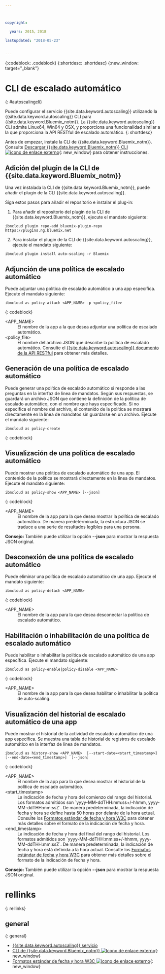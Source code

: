```yaml
---



copyright:

  years: 2015，2018

lastupdated: "2018-05-23"


---
```


{:codeblock: .codeblock}
{:shortdesc: .shortdesc}
{:new_window: target="_blank"}

# CLI de escalado automático
{: #autoscalingcli}


Puede configurar el servicio {{site.data.keyword.autoscaling}} utilizando la {{site.data.keyword.autoscaling}} CLI para {{site.data.keyword.Bluemix_notm}}. La {{site.data.keyword.autoscaling}} CLI admite Linux64, Win64 y OSX, y proporciona una funcionalidad similar a la que proporciona la API RESTful de escalado automático.
{: shortdesc}

Antes de empezar, instale la CLI de {{site.data.keyword.Bluemix_notm}}. Consulte [Descargar {{site.data.keyword.Bluemix_notm}} CLI ![icono de enlace externo](../../../icons/launch-glyph.svg)](http://plugins.ng.bluemix.net/ui/home.html){: new_window} para obtener instrucciones.

## Adición del plugin de la CLI de {{site.data.keyword.Bluemix_notm}}

Una vez instalada la CLI de {{site.data.keyword.Bluemix_notm}}, puede añadir el plugin de la CLI {{site.data.keyword.autoscaling}}.

Siga estos pasos para añadir el repositorio e instalar el plug-in:
1. Para añadir el repositorio del plugin de la CLI de {{site.data.keyword.Bluemix_notm}}, ejecute el mandato siguiente:
```
ibmcloud plugin repo-add bluemix-plugin-repo https://plugins.ng.bluemix.net
```
2. Para instalar el plugin de la CLI de {{site.data.keyword.autoscaling}}, ejecute el mandato siguiente:
```
ibmcloud plugin install auto-scaling -r Bluemix
```

## Adjunción de una política de escalado automático

Puede adjuntar una política de escalado automático a una app específica. Ejecute el mandato siguiente:

```
ibmcloud as policy-attach <APP_NAME> -p <policy_file>
```
{: codeblock}

<dl class="parml">
<dt class="pt dlterm">&lt;APP_NAME&gt;</dt>
<dd class="pd">El nombre de la app a la que desea adjuntar una política de escalado automático.</dd>
<dt class="pt dlterm">&lt;policy_file&gt;</dt>
<dd class="pd">El nombre del archivo JSON que describe la política de escalado automático. Consulte el <a href="https://new-console.{DomainName}/apidocs/48" target="_blank">{{site.data.keyword.autoscaling}} documento de la API RESTful</a> para obtener más detalles.</dd>
</dl>


## Generación de una política de escalado automático

Puede generar una política de escalado automático si responde a las preguntas en la interfaz de línea de mandatos. Según sus respuestas, se guardará un archivo JSON que contiene la definición de la política de escalado automático, con el nombre que haya especificado. Si no especifica el nombre del archivo, el contenido de la política se mostrará directamente en la línea de mandatos sin guardarse en un archivo. Ejecute el mandato siguiente:

```
ibmcloud as policy-create
```
{: codeblock}


## Visualización de una política de escalado automático

Puede mostrar una política de escalado automático de una app. El contenido de la política se mostrará directamente en la línea de mandatos. Ejecute el mandato siguiente:

```
ibmcloud as policy-show <APP_NAME> [--json]
```
{: codeblock}

<dl class="parml">
<dt class="pt dlterm">&lt;APP_NAME&gt;</dt>
<dd class="pd">El nombre de la app para la que desea mostrar la política de escalado automático. De manera predeterminada, la estructura JSON se traduce a una serie de resultados legibles para una persona.</dd>
</dl>

**Consejo:** También puede utilizar la opción **--json** para mostrar la respuesta JSON original.


## Desconexión de una política de escalado automático

Puede eliminar una política de escalado automático de una app. Ejecute el mandato siguiente:

```
ibmcloud as policy-detach <APP_NAME>
```
{: codeblock}

<dl class="parml">
<dt class="pt dlterm">&lt;APP_NAME&gt;</dt>
<dd class="pd">El nombre de la app para la que desea desconectar la política de escalado automático.</dd>
</dl>


## Habilitación o inhabilitación de una política de escalado automático

Puede habilitar o inhabilitar la política de escalado automático de una app específica. Ejecute el mandato siguiente:

```
ibmcloud as policy-enable|policy-disable <APP_NAME>
```
{: codeblock}

<dl class="parml">
<dt class="pt dlterm">&lt;APP_NAME&gt;</dt>
<dd class="pd">El nombre de la app para la que desea habilitar o inhabilitar la política de auto-scaling.</dd>
</dl>


## Visualización del historial de escalado automático de una app

Puede mostrar el historial de la actividad de escalado automático de una app específica. Se muestra una tabla de historial de registros de escalado automático en la interfaz de línea de mandatos.

```
ibmcloud as history-show <APP_NAME>  [--start-date=<start_timestamp>]  [--end-date=<end_timestamp>]  [--json]
```
{: codeblock}

<dl class="parml">
<dt class="pt dlterm">&lt;APP_NAME&gt;</dt>
<dd class="pd">El nombre de la app para la que desea mostrar el historial de la política de escalado automático.
<dt class="pt dlterm">&lt;start_timestamp&gt;</dt>
<dd class="pd">La indicación de fecha y hora del comienzo del rango del historial. Los formatos admitidos son `yyyy-MM-ddTHH:mm:ss+/-hhmm, yyyy-MM-ddTHH:mm:ssZ`. De manera predeterminada, la indicación de fecha y hora se define hasta 50 horas por delante de la hora actual. Consulte los <a href="https://www.w3.org/TR/NOTE-datetime" target="_blank">Formatos estándar de fecha y hora W3C</a> para obtener más detalles sobre el formato de la indicación de fecha y hora.
<dt class="pt dlterm">&lt;end_timestamp&gt;</dt>
<dd class="pd">La indicación de fecha y hora del final del rango del historial. Los formatos admitidos son `yyyy-MM-ddTHH:mm:ss+/-hhmm, yyyy-MM-ddTHH:mm:ssZ`. De manera predeterminada, la indicación de fecha y hora está definida a la hora actual. Consulte los <a href="https://www.w3.org/TR/NOTE-datetime" target="_blank">Formatos estándar de fecha y hora W3C</a> para obtener más detalles sobre el formato de la indicación de fecha y hora.
</dl>



**Consejo:** También puede utilizar la opción **--json** para mostrar la respuesta JSON original.

# rellinks
{: rellinks}
## general
{: general}
* [{{site.data.keyword.autoscaling}} servicio](/docs/services/Auto-Scaling/index.html)
* [CLI de {{site.data.keyword.Bluemix_notm}} ![Icono de enlace externo](../../../icons/launch-glyph.svg)](http://plugins.ng.bluemix.net/ui/home.html){: new_window}
* [Formatos estándar de fecha y hora W3C ![icono de enlace externo](../../../icons/launch-glyph.svg)](https://www.w3.org/TR/NOTE-datetime){: new_window}
